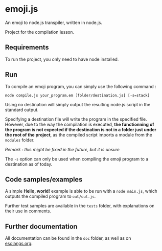 # emoji.js

An emoji to node.js transpiler, written in node.js. 

Project for the compilation lesson.

## Requirements

To run the project, you only need to have node installed.

## Run

To compile an emoji program, you can simply use the following command :

```
node compile.js your_program.em [folder/destination.js] [-s=stack]
```

Using no destination will simply output the resulting node.js script in the standard output.

Specifying a destination file will write the program in the specified file. However, due to the way the compilation is executed, **the functionning of the program is not expected if the destination is not in a folder just under the root of the project**, as the compiled script imports a module from the `modules` folder. 

*Remark : this might be fixed in the future, but it is unsure*

The `-s` option can only be used when compiling the emoji program to a destination as of today.

## Code samples/examples

A simple **Hello, world!** example is able to be run with a `node main.js`, which outputs the compiled program to `out/out.js`.

Further test samples are available in the `tests` folder, with explanations on their use in comments.

## Further documentation

All documentation can be found in the `doc` folder, as well as on [esolangs.org](https://esolangs.org/wiki/Emoji).